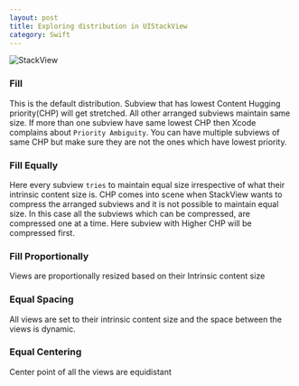 ```yaml
---
layout: post
title: Exploring distribution in UIStackView
category: Swift
---
```


![StackView](https://user-images.githubusercontent.com/2352321/28924052-f76fe29a-787d-11e7-8856-43b86347ef16.gif)


### Fill
This is the default distribution.
Subview that has lowest Content Hugging priority(CHP) will get stretched.
All other arranged subviews maintain same size.
If more than one subview have same lowest CHP then Xcode complains about `Priority Ambiguity`. You can have multiple subviews of same CHP but make sure they are not the ones which have lowest priority.

### Fill Equally
Here every subview `tries` to maintain equal size irrespective of what their intrinsic content size is. CHP comes into scene when StackView wants to compress the arranged subviews and it is not possible to maintain equal size. In this case all the subviews which can be compressed, are compressed one at a time. Here subview with Higher CHP will be compressed first.

### Fill Proportionally
Views are proportionally resized based on their Intrinsic content size

### Equal Spacing
All views are set to their intrinsic content size and the space between the views is dynamic.

### Equal Centering
Center point of all the views are equidistant
